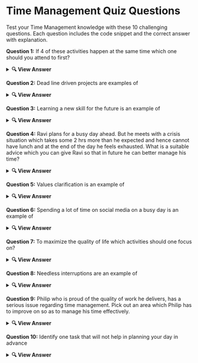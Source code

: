 # Time Management Quiz Questions

Test your Time Management knowledge with these 10 challenging questions. Each question includes the code snippet and the correct answer with explanation.

**Question 1:** If 4 of these activities happen at the same time which one should you attend to first?


<details> <summary><b>🔍 View Answer</b></summary>
✅ Answer: <p align="center">✔️ You are running out of drinking water</p>

</details>

**Question 2:** Dead line driven projects are examples of

<details> <summary><b>🔍 View Answer</b></summary>
✅ Answer: <p align="center">✔️ Important and urgent tasks</p>

</details>

**Question 3:** Learning a new skill for the future is an example of

<details> <summary><b>🔍 View Answer</b></summary>
✅ Answer: <p align="center">✔️ Important and not urgent task</p>

</details>

**Question 4:** Ravi plans for a busy day ahead. But he meets with a crisis situation which takes some 2 hrs more than he expected and hence cannot have lunch and at the end of the day he feels exhausted. What is a suitable advice which you can give Ravi so that in future he can better manage his time?

<details> <summary><b>🔍 View Answer</b></summary>
✅ Answer: <p align="center">✔️ Devote some time for not important and urgent activities in your plan so that any time you can use it for handling crisis situations.
</details>

**Question 5:** Values clarification is an example of

<details> <summary><b>🔍 View Answer</b></summary>
✅ Answer: <p align="center">✔️ Not urgent and important tasks</p>

</details>

**Question 6:** Spending a lot of time on social media on a busy day is an example of

<details> <summary><b>🔍 View Answer</b></summary>
✅ Answer: <p align="center">✔️ Not urgent and not important tasks</p>

</details>

**Question 7:** To maximize the quality of life which activities should one focus on?

<details> <summary><b>🔍 View Answer</b></summary>
✅ Answer: <p align="center">✔️ Not urgent and important activities</p>

</details>

**Question 8:** Needless interruptions are an example of

<details> <summary><b>🔍 View Answer</b></summary>
✅ Answer: <p align="center">✔️ Not urgent and not important tasks</p>

</details>


**Question 9:** Philip who is proud of the quality of work he delivers, has a serious issue regarding time management. Pick out an area which Philip has to improve on so as to manage his time effectively.

<details> <summary><b>🔍 View Answer</b></summary>
✅ Answer: <p align="center">✔️ Philip is not open to delegation of work because he thinks that no one else can beat his perfection</p>

</details>


**Question 10:** Identify one task that will not help in planning your day in advance

<details> <summary><b>🔍 View Answer</b></summary>
✅ Answer: <p align="center">✔️ Procrastinating</p>

</details>